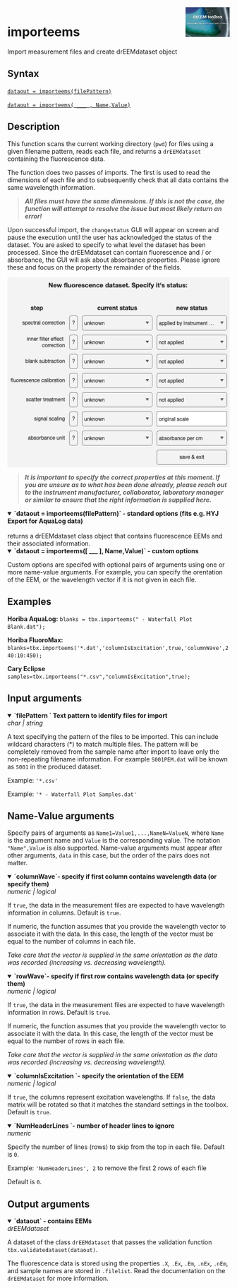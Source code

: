 <img src="top right corner logo.png" width="100" height="auto" align="right"/>

# importeems
Import measurement files and create drEEMdataset object



## Syntax
[`dataout = importeems(filePattern)`](#syntax1)

[`dataout = importeems( ___ , Name,Value)`](#syntax2)



## Description

This function scans the current working directory (`pwd`) for files using a given filename pattern, reads each file, and returns a `drEEMdataset` containing the fluorescence data.

The function does two passes of imports. The first is used to read the dimensions of each file and to subsequently check that all data contains the same wavelength information.

> ***All files must have the same dimensions. If this is not the case, the function will attempt to resolve the issue but most likely return an error!***

Upon successful import, the `changestatus` GUI will appear on screen and pause the execution until the user has acknowledged the status of the dataset. You are asked to specify to what level the dataset has been processed. Since the drEEMdataset can contain fluorescence and / or absorbance, the GUI will ask about absorbance properties. Please ignore these and focus on the property the remainder of the fields.

 <img src="newfldata.png" width="auto" height="auto" align="center"/>

> ***It is important to specify the correct properties at this moment. If you are unsure as to what has been done already, please reach out to the instrument manufacturer, collaborator, laboratory manager or similar to ensure that the right information is supplied here.***


<details open>
<summary><b>
`dataout = importeems(filePattern)` - standard options (fits e.g. HYJ Export for AquaLog data)</b>
</summary>
<a name="syntax1"></a><br>
returns a drEEMdataset class object that contains fluorescence EEMs and their associated information.

</details>

<details open>
<summary><b>
`dataout = importeems([ ___ ], Name,Value)` - custom options</b>
</summary>
<a name="syntax2"></a>

Custom options are specifed with optional pairs of arguments using one or more name-value arguments. For example, you can specify the orentation of the EEM, or the wavelength vector if it is not given in each file.

</details>

## Examples
<strong>Horiba AquaLog:</strong>
`blanks = tbx.importeems(" - Waterfall Plot Blank.dat");`

<strong>Horiba FluoroMax:</strong>     `blanks=tbx.importeems('*.dat','columnIsExcitation',true,'columnWave',240:10:450);`

<strong>Cary Eclipse</strong>  `samples=tbx.importeems("*.csv","columnIsExcitation",true);`

## Input arguments ##

<details open>
    <summary><b>`filePattern ` Text pattern to identify files for import</b></summary>
    <i>char | string</i>
        
A text specifying the pattern of the files to be imported. This can include wildcard characters (*) to match multiple files. The pattern will be completely removed from the sample name after import to leave only the non-repeating filename information. For example `S001PEM.dat` will be known as `S001` in the produced dataset.


Example: `'*.csv'`

Example: `'* - Waterfall Plot Samples.dat'`

</details>


## Name-Value arguments
Specify pairs of arguments as `Name1=Value1,...,NameN=ValueN`, where `Name` is the argument name and `Value` is the corresponding value. The notation `"Name",Value` is also supported. Name-value arguments must appear after other arguments, `data` in this case, but the order of the pairs does not matter. 
<a name="NameValue"></a>

<details open>
    <summary><b>`columnWave`- specify if first column contains wavelength data (or specify them)</b></summary>
    <i>numeric | logical</i>

If `true`, the data in the measurement files are expected to have wavelength information in columns. Default is `true`.

If numeric, the function assumes that you provide the wavelength vector to associate it with the data. In this case, the length of the vector must be equal to the number of columns in each file. 

*Take care that the vector is supplied in the same orientation as the data was recorded (increasing vs. decreasing wavelength).*
</details>

<details open>
    <summary><b>`rowWave`- specify if first row contains wavelength data (or specify them)</b></summary>
    <i>numeric | logical</i>

If `true`, the data in the measurement files are expected to have wavelength information in rows. Default is `true`.

If numeric, the function assumes that you provide the wavelength vector to associate it with the data. In this case, the length of the vector must be equal to the number of rows in each file. 

*Take care that the vector is supplied in the same orientation as the data was recorded (increasing vs. decreasing wavelength).*
</details>


<details open>
    <summary><b>`columnIsExcitation `- specify the orientation of the EEM</b></summary>
    <i>numeric | logical</i>

If `true`, the columns represent excitation wavelengths. If `false`, the data matrix will be rotated so that it matches the standard settings in the toolbox. Default is `true`.

</details>



<details open>
    <summary><b>`NumHeaderLines `- number of header lines to ignore</b></summary>
    <i>numeric</i>

Specify the number of  lines (rows) to skip from the top in each file. Default is `0`.<br>

Example: `'NumHeaderLines', 2` to remove the first 2 rows of each file<br>

Default is `0`.

</details>

## Output arguments
<details open>
    <summary><b>`dataout` - contains EEMs </b></summary>
    <i>drEEMdataset</i>
        
A dataset of the class `drEEMdataset` that passes the validation function `tbx.validatedataset(dataout)`. 

The fluorescence data is stored using the properties `.X`, `.Ex`, `.Em`, `.nEx`, `.nEm`, and sample names are stored in `.filelist`. Read the documentation on the `drEEMdataset` for more information.

</details>